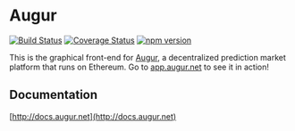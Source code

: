 Augur
=====

[![Build Status](https://travis-ci.org/AugurProject/augur.svg?branch=develop)](https://travis-ci.org/AugurProject/augur)
[![Coverage Status](https://coveralls.io/repos/AugurProject/augur/badge.svg?branch=master&service=github)](https://coveralls.io/github/AugurProject/augur?branch=master)
[![npm version](https://badge.fury.io/js/augur-client.svg)](https://badge.fury.io/js/augur-client)

This is the graphical front-end for [Augur](https://app.augur.net), a decentralized prediction market platform that runs on Ethereum.  Go to [app.augur.net](https://app.augur.net) to see it in action!

Documentation
-------------

[http://docs.augur.net](http://docs.augur.net)
